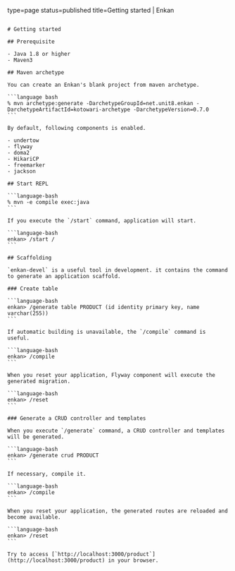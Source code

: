type=page
status=published
title=Getting started | Enkan
~~~~~~

# Getting started

## Prerequisite

- Java 1.8 or higher
- Maven3

## Maven archetype

You can create an Enkan's blank project from maven archetype.  

```language bash
% mvn archetype:generate -DarchetypeGroupId=net.unit8.enkan -DarchetypeArtifactId=kotowari-archetype -DarchetypeVersion=0.7.0
```

By default, following components is enabled.

- undertow
- flyway
- doma2
- HikariCP
- freemarker
- jackson

## Start REPL

```language-bash
% mvn -e compile exec:java
```

If you execute the `/start` command, application will start.

```language-bash
enkan> /start /
```

## Scaffolding

`enkan-devel` is a useful tool in development. it contains the command to generate an application scaffold.

### Create table

```language-bash
enkan> /generate table PRODUCT (id identity primary key, name varchar(255))
```

If automatic building is unavailable, the `/compile` command is useful. 

```language-bash
enkan> /compile
```

When you reset your application, Flyway component will execute the generated migration. 

```language-bash
enkan> /reset
```

### Generate a CRUD controller and templates 

When you execute `/generate` command, a CRUD controller and templates will be generated.

```language-bash
enkan> /generate crud PRODUCT
```

If necessary, compile it.

```language-bash
enkan> /compile
```

When you reset your application, the generated routes are reloaded and become available. 

```language-bash
enkan> /reset
```

Try to access [`http://localhost:3000/product`](http://localhost:3000/product) in your browser.
